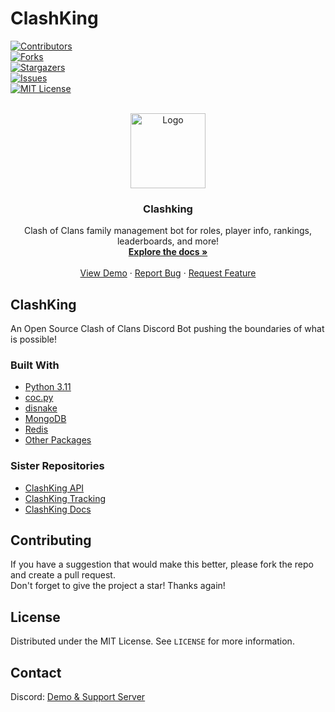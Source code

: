 
# ClashKing  
<div id="top"></div>  
  
[![Contributors][contributors-shield]][contributors-url]  
[![Forks][forks-shield]][forks-url]  
[![Stargazers][stars-shield]][stars-url]  
[![Issues][issues-shield]][issues-url]  
[![MIT License][license-shield]][license-url]  
  
  
<!-- PROJECT LOGO -->  
<br />  
<div align="center">  
  <a href="https://github.com/MagicTheDev/MagicBot">  
    <img src="https://clashkingfiles.b-cdn.net/clashkinglogo.png" alt="Logo" width="120" height="120">  
  </a>  
  
<h3 align="center">Clashking</h3>  
  
  <p align="center">  
    Clash of Clans family management bot for roles, player info, rankings, leaderboards, and more!  
    <br />  
    <a href="https://github.com/MagicTheDev/MagicBot"><strong>Explore the docs »</strong></a>  
    <br />  
    <br />  
    <a href="https://discord.gg/clashking">View Demo</a>  
    ·  
    <a href="https://github.com/MagicTheDev/MagicBot/issues">Report Bug</a>  
    ·  
    <a href="https://github.com/MagicTheDev/MagicBot/issues">Request Feature</a>  
  </p>  
</div>  
  
  
  
<!-- ABOUT THE PROJECT -->  
## ClashKing  
  
An Open Source Clash of Clans Discord Bot pushing the boundaries of what is possible! 
  
  
  
### Built With  
  
* [Python 3.11](https://www.python.org/)  
* [coc.py](https://cocpy.readthedocs.io/en/latest/)  
* [disnake](https://docs.disnake.dev/en/stable/index.html)  
* [MongoDB](https://motor.readthedocs.io/en/stable/tutorial-asyncio.html)  
* [Redis](https://redis.io/)
* [Other Packages](https://github.com/MagicTheDev/ClashKing/blob/master/requirements.txt)
  
  
<!-- GETTING STARTED -->  
### Sister Repositories
* [ClashKing API](https://github.com/MagicTheDev/ClashKingAPI)
* [ClashKing Tracking](https://github.com/MagicTheDev/ClashKingTracking)
* [ClashKing Docs](https://github.com/MagicTheDev/ClashKingDocs)
  
<!-- CONTRIBUTING -->  
## Contributing  
  
If you have a suggestion that would make this better, please fork the repo and create a pull request.   
Don't forget to give the project a star! Thanks again!  
  
  
<!-- LICENSE -->  
## License  
  
Distributed under the MIT License. See `LICENSE` for more information.  
  
  
<!-- CONTACT -->  
## Contact  
  
Discord: [Demo & Support Server](https://discord.gg/clashking)  
  
  

<!-- MARKDOWN LINKS & IMAGES -->  
<!-- https://www.markdownguide.org/basic-syntax/#reference-style-links -->  
[contributors-shield]: https://img.shields.io/github/contributors/MagicTheDev/MagicBot.svg?style=for-the-badge  
[contributors-url]: https://github.com/MagicTheDev/MagicBot/graphs/contributors  
[forks-shield]: https://img.shields.io/github/forks/MagicTheDev/MagicBot.svg?style=for-the-badge  
[forks-url]: https://github.com/MagicTheDev/MagicBot/network/members  
[stars-shield]: https://img.shields.io/github/stars/MagicTheDev/MagicBot.svg?style=for-the-badge  
[stars-url]: https://github.com/MagicTheDev/MagicBot/stargazers  
[issues-shield]: https://img.shields.io/github/issues/MagicTheDev/MagicBot.svg?style=for-the-badge  
[issues-url]: https://github.com/MagicTheDev/MagicBot/issues  
[license-shield]: https://img.shields.io/github/license/MagicTheDev/MagicBot.svg?style=for-the-badge  
[license-url]: https://github.com/MagicTheDev/MagicBot/blob/master/LICENSE  
  
[product-screenshot]: images/screenshot.png
